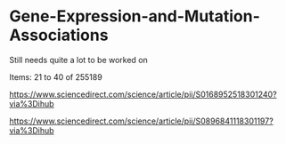 
# Gene-Expression-and-Mutation-Associations
Still needs quite a lot to be worked on

Items: 21 to 40 of 255189

https://www.sciencedirect.com/science/article/pii/S0168952518301240?via%3Dihub

https://www.sciencedirect.com/science/article/pii/S0896841118301197?via%3Dihub
